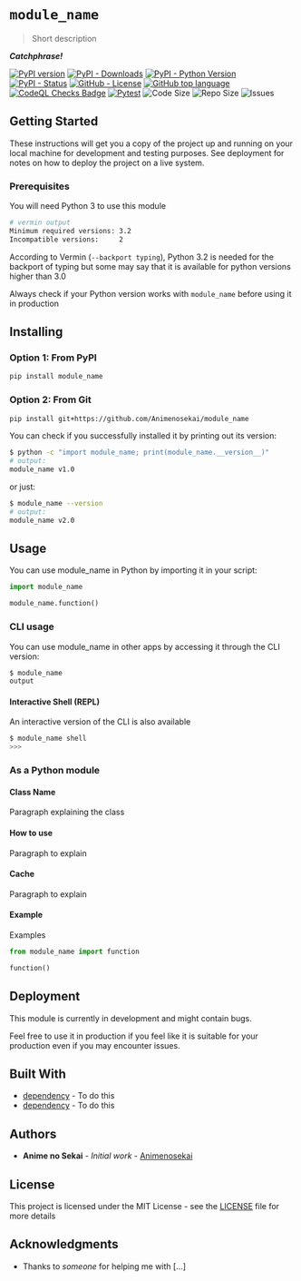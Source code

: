 # `module_name`

> Short description

***Catchphrase!***

[![PyPI version](https://badge.fury.io/py/module_name.svg)](https://pypi.org/project/module_name/)
[![PyPI - Downloads](https://img.shields.io/pypi/dm/module_name)](https://pypistats.org/packages/module_name)
[![PyPI - Python Version](https://img.shields.io/pypi/pyversions/module_name)](https://pypi.org/project/module_name/)
[![PyPI - Status](https://img.shields.io/pypi/status/module_name)](https://pypi.org/project/module_name/)
[![GitHub - License](https://img.shields.io/github/license/Animenosekai/module_name)](https://github.com/Animenosekai/module_name/blob/master/LICENSE)
[![GitHub top language](https://img.shields.io/github/languages/top/Animenosekai/module_name)](https://github.com/Animenosekai/module_name)
[![CodeQL Checks Badge](https://github.com/Animenosekai/module_name/workflows/CodeQL%20Python%20Analysis/badge.svg)](https://github.com/Animenosekai/module_name/actions?query=workflow%3ACodeQL)
[![Pytest](https://github.com/Animenosekai/module_name/actions/workflows/pytest.yml/badge.svg)](https://github.com/Animenosekai/module_name/actions/workflows/pytest.yml)
![Code Size](https://img.shields.io/github/languages/code-size/Animenosekai/module_name)
![Repo Size](https://img.shields.io/github/repo-size/Animenosekai/module_name)
![Issues](https://img.shields.io/github/issues/Animenosekai/module_name)

## Getting Started

These instructions will get you a copy of the project up and running on your local machine for development and testing purposes. See deployment for notes on how to deploy the project on a live system.

### Prerequisites

You will need Python 3 to use this module

```bash
# vermin output
Minimum required versions: 3.2
Incompatible versions:     2
```

According to Vermin (`--backport typing`), Python 3.2 is needed for the backport of typing but some may say that it is available for python versions higher than 3.0

Always check if your Python version works with `module_name` before using it in production

## Installing

### Option 1: From PyPI

```bash
pip install module_name
```

### Option 2: From Git

```bash
pip install git+https://github.com/Animenosekai/module_name
```

You can check if you successfully installed it by printing out its version:

```bash
$ python -c "import module_name; print(module_name.__version__)"
# output:
module_name v1.0
```

<!--If a CLI version is available-->

or just:

```bash
$ module_name --version
# output:
module_name v2.0
```

## Usage

You can use module_name in Python by importing it in your script:

```python
import module_name

module_name.function()
```

### CLI usage

You can use module_name in other apps by accessing it through the CLI version:

```bash
$ module_name
output
```

#### Interactive Shell (REPL)

An interactive version of the CLI is also available

```bash
$ module_name shell
>>> 

```

### As a Python module

#### Class Name

Paragraph explaining the class

#### How to use

Paragraph to explain

#### Cache

Paragraph to explain

#### Example

Examples

```python
from module_name import function

function()
```

## Deployment

This module is currently in development and might contain bugs.

Feel free to use it in production if you feel like it is suitable for your production even if you may encounter issues.

## Built With

- [dependency](https://dependency-home-page.com) - To do this
- [dependency](https://dependency-home-page.com) - To do this

## Authors

- **Anime no Sekai** - *Initial work* - [Animenosekai](https://github.com/Animenosekai)

## License

This project is licensed under the MIT License - see the [LICENSE](LICENSE) file for more details

## Acknowledgments

- Thanks to *someone* for helping me with [...]
